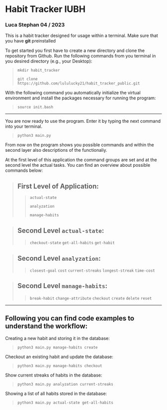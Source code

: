 
# Habit Tracker IUBH
### Luca Stephan 04 / 2023

This is a habit tracker designed for usage within a terminal. Make sure that you have __git__ preinstalled

To get started you first have to create a new directory and clone the repository from Github. Run the following commands from you terminal in you desired directory (e.g., your Desktop):

> ``mkdir habit_tracker``
> 
> ``git clone https://github.com/lululucky21/habit_tracker_public.git``

With the following command you automatically initialize the virtual environment and install the packages necessary for running the program:

> ``source init.bash``

***

You are now ready to use the program. Enter it by typing the next command into your terminal.

> ``python3 main.py``

From now on the program shows you possible commands and within the second layer also descriptions of the functionaliy. 

At the first level of this application the command groups are set and at the second level the actual tasks. You can find an overview about possible commands below:

> __First Level of Application:__
> -----
> > ``actual-state``
> > 
> > ``analyzation``
> > 
> > ``manage-habits``

> __Second Level ``actual-state``:__
> -----
> > ``checkout-state`` 
> > ``get-all-habits`` 
> > ``get-habit``

> __Second Level ``analyzation``:__
> -----
> > ``closest-goal``
> > ``cost``
> > ``current-streaks``
> > ``longest-streak``
> > ``time-cost``

> __Second Level ``manage-habits``:__
> -----
> > ``break-habit``
> > ``change-attribute``
> > ``checkout``
> > ``create``
> > ``delete``
> > ``reset``

***

Following you can find code examples to understand the workflow:
----

Creating a new habit and storing it in the database:

> ``python3 main.py manage-habits create`` 

Checkout an existing habit and update the database:

> ``python3 main.py manage-habits checkout`` 

Show current streaks of habits in the database:

> ``python3 main.py analyzation current-streaks`` 

Showing a list of all habits stored in the database:

> ``python3 main.py actual-state get-all-habits`` 